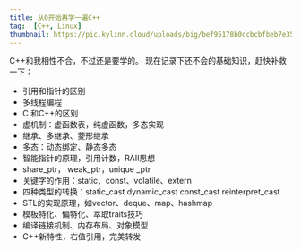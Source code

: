 ```yaml
---
title: 从0开始再学一遍C++
tag:  [C++, Linux]
thumbnail: https://pic.kylinn.cloud/uploads/big/bef95178b0ccbcbfbeb7e35a028672c9.jpg
---
```


C++和我相性不合，不过还是要学的。
现在记录下还不会的基础知识，赶快补救一下：

- 引用和指针的区别
- 多线程编程
- C 和C++的区别
- 虚机制：虚函数表，纯虚函数，多态实现
- 继承、多继承、菱形继承
- 多态：动态绑定、静态多态
- 智能指针的原理，引用计数，RAII思想
- share_ptr， weak_ptr，unique _ptr
- 关键字的作用：static、const、volatile、extern
- 四种类型的转换：static_cast dynamic_cast const_cast reinterpret_cast
- STL的实现原理，如vector、deque、map、hashmap
- 模板特化、偏特化、萃取traits技巧
- 编译链接机制、内存布局、对象模型
- C++新特性，右值引用，完美转发